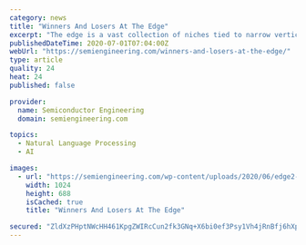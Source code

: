 ```yaml
---
category: news
title: "Winners And Losers At The Edge"
excerpt: "The edge is a vast collection of niches tied to narrow vertical markets, and it is likely to stay that way for years to come. This is both good and bad for semiconductor companies, depending upon where they sit in the ecosystem and their ability to adapt to a constantly shifting landscape."
publishedDateTime: 2020-07-01T07:04:00Z
webUrl: "https://semiengineering.com/winners-and-losers-at-the-edge/"
type: article
quality: 24
heat: 24
published: false

provider:
  name: Semiconductor Engineering
  domain: semiengineering.com

topics:
  - Natural Language Processing
  - AI

images:
  - url: "https://semiengineering.com/wp-content/uploads/2020/06/edge2-1024x688.png"
    width: 1024
    height: 688
    isCached: true
    title: "Winners And Losers At The Edge"

secured: "ZldXzPHptNWcHH461KpgZWIRcCun2fk3GNq+X6bi0ef3Psy1Vh4jRnBfj6hXpttNHBL/AYWTLQks7p1ztr7qhMgqMtTNBNtHIMdN8GdmdSZIBuLtywwxOCnpl7/6XicvuA6tH4FUZ6r6N52tz5NYrYYJ9BAAckIZn3qWppy7Q7xpXEb+3lyeRPGWE+9my/u37OpOjSeiI6Or8+W2KurDtW9fsKXI11gXcXpZfPZnC8J+q1CLpAIqXH/lKnELmBQh08VnAsV+DM6BvW6Mbu/wIzDpZ2un210sudPzFoK0vF27sqNCnfI3G9lqKYK9upFwTfGWR6XZ7cxg55pBFn4BYQ==;RSr+M6mY9G0JfuzjaMb+Kg=="
---
```



